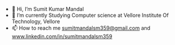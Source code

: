 - 👋 Hi, I’m Sumit Kumar Mandal
- 🌱 I’m currently Studying Computer science at Vellore Institute Of Technology, Vellore
- 📫 How to reach me sumitmandalsm359@gmail.com and www.linkedin.com/in/sumitmandalsm359



<!---
sumitmandalsm359/sumitmandalsm359 is a ✨ special ✨ repository because its `README.md` (this file) appears on your GitHub profile.
You can click the Preview link to take a look at your changes.
--->
